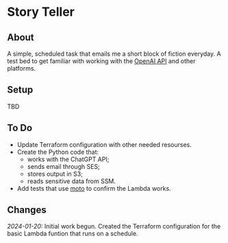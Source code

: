 # Story Teller

## About

A simple, scheduled task that emails me a short block of fiction everyday.
A test bed to get familiar with working with the [OpenAI API](https://openai.com/blog/openai-api) and other platforms.

## Setup

TBD

## To Do

* Update Terraform configuration with other needed resourses.
* Create the Python code that:
  * works with the ChatGPT API;
  * sends email through SES;
  * stores output in S3;
  * reads sensitive data from SSM.
* Add tests that use [moto](https://docs.getmoto.org/en/latest/docs/services/lambda.html) to confirm the Lambda works.

## Changes

*2024-01-20:* Initial work begun. Created the Terraform configuration for the basic Lambda funtion that runs on a schedule.
